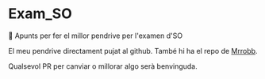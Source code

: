# Exam_SO
:minidisc: Apunts per fer el millor pendrive per l'examen d'SO

El meu pendrive directament pujat al github. També hi ha el repo de [Mrrobb](https://www.github.com/MrRobb).

Qualsevol PR per canviar o millorar algo serà benvinguda. 
